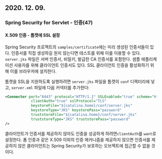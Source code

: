 ## 2020. 12. 09.

### Spring Security for Servlet - 인증(47)

#### X.509 인증 - 톰캣에 SSL 설정

Spring Security 프로젝트의 `samples/certificate`에는 미리 생성된 인증서들이 있다. 인증서를 직접 생성하길 원치 않는다면 테스트를 위해 이를 이용할 수 있다. `server.jks` 파일은 서버 인증서, 비밀키, 발급한 CA 인증서를 포함한다. 샘플 애플리케이션 사용자를 위해 클라이언트 인증서도 있다. SSL 클라이언트 인증을 활성화하기 위해 이를 브라우저에 설치한다.

톰캣을 SSL을 지원하도록 실행하려면 `server.jks` 파일을 톰캣의 `conf` 디렉터리에 넣고, `server.xml` 파일에 다음 커넥터를 추가한다:

```xml
<Connector port="8443" protocol="HTTP/1.1" SSLEnabled="true" scheme="https" secure="true"
            clientAuth="true" sslProtocol="TLS"
            keystoreFile="${catalina.home}/conf/server.jks"
            keystoreType="JKS" keystorePass="password"
            truststoreFile="${catalina.home}/conf/server.jks"
            truststoreType="JKS" truststorePass="password"
/>
```

클라이언트가 인증서를 제공하지 않아도 인증을 성공하게 하려면`clientAuth`를 `want`로 설정한다. 폼 인증과 같은 X.509 이외의 인증 메커니즘을 제공하지 않으면 인증서를 제공하지 않은 클라이언트는 Spring Security가 보호하는 오브젝트에 접근할 수 없을 것이다.

